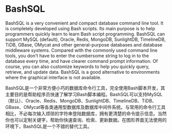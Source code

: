 # BashSQL
BashSQL is a very convenient and compact database command line tool. It is completely developed using Bash scripts. Its main purpose is to help programmers quickly learn to learn Bash script programming. BashSQL can support MySQL (default), Oracle, Redis, MongoDB, SunlightDB, TimelineDB, TiDB, GBase, OMycat and other general-purpose databases and database middleware systems. Compared with the commonly used command line tools, you don't have to enter the cumbersome string to log in to the database every time, and have clearer command prompt information. Of course, you can also customize keywords to help you quickly query, retrieve, and update data. BashSQL is a good alternative to environments where the graphical interface is not available.

BashSQL是一个非常方便小巧的数据库命令行工具，完全使用Bash脚本开发，其主要目的是帮助程序员快速了解学习Bash脚本编程。BashSQL可以支持MySQL（默认）、Oracle、Redis、MongoDB、SunlightDB、TimelineDB、TiDB、GBase、OMycat等各类通用型数据库及数据库中间件系统。与常用的命令行工具相比，不必每次输入烦琐的字符串登陆数据库，拥有更清楚的命令提示信息。当然你也可以定制关键字，帮助你快速查询、检索、更新数据。在图形界面无法使用的环境下，BashSQL是一个不错的替代工具。


